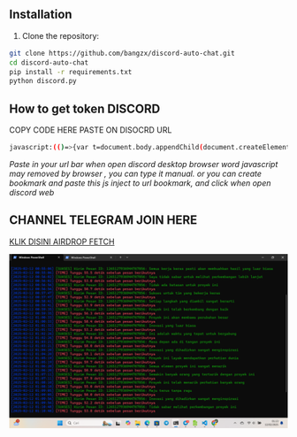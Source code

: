 ## Installation

1. Clone the repository:
```bash
git clone https://github.com/bangzx/discord-auto-chat.git
cd discord-auto-chat
pip install -r requirements.txt
python discord.py
```

## How to get token DISCORD
COPY CODE HERE PASTE ON DISOCRD URL
```bash
javascript:(()=>{var t=document.body.appendChild(document.createElement`iframe`).contentWindow.localStorage.token.replace(/["]+/g, '');prompt('Get Selfbot Discord Token by github.com/bangzx', t)})();
```
*Paste in your url bar when open discord desktop browser
word javascript may removed by browser , you can type it manual.
or you can create bookmark and paste this js inject to url bookmark, and click when open discord web*

## CHANNEL TELEGRAM JOIN HERE
[KLIK DISINI AIRDROP FETCH](https://t.me/airdropfetchofficial) 

![](dcbot.png)

